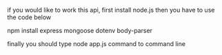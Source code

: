 if you would like to work this api, first install node.js then you have to use the code below

npm install express mongoose dotenv body-parser

finally you should type node app.js command to command line
